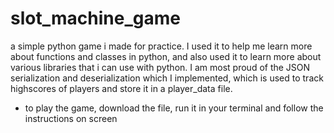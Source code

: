 # slot_machine_game
a simple python game i made for practice. I used it to help me learn more about functions and classes in python, and also used it to learn more about various libraries that i can use with python. I am most proud of the JSON serialization and deserialization which I implemented, which is used to track highscores of players and store it in a player_data file.
* to play the game, download the file, run it in your terminal and follow the instructions on screen
